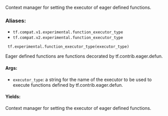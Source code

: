 Context manager for setting the executor of eager defined functions.
### Aliases:
- `tf.compat.v1.experimental.function_executor_type`
- `tf.compat.v2.experimental.function_executor_type`

```
 tf.experimental.function_executor_type(executor_type)
```
Eager defined functions are functions decorated by tf.contrib.eager.defun.
#### Args:
- `executor_type`: a string for the name of the executor to be used to execute functions defined by tf.contrib.eager.defun.
#### Yields:
Context manager for setting the executor of eager defined functions.

